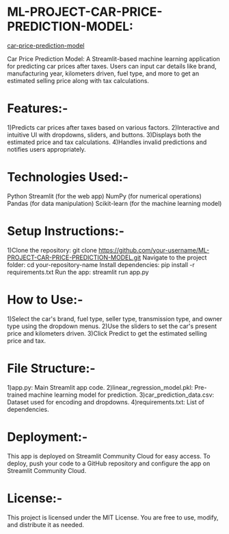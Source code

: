 # ML-PROJECT-CAR-PRICE-PREDICTION-MODEL:
[car-price-prediction-model](https://ml-project-car-price-prediction-model-tgokbxqcfprv9hb5dk3tke.streamlit.app/)

Car Price Prediction Model: A Streamlit-based machine learning application for predicting car prices after taxes. Users can input car details like brand, manufacturing year, kilometers driven, fuel type, and more to get an estimated selling price along with tax calculations.
# Features:-
1)Predicts car prices after taxes based on various factors.
2)Interactive and intuitive UI with dropdowns, sliders, and buttons.
3)Displays both the estimated price and tax calculations.
4)Handles invalid predictions and notifies users appropriately.

# Technologies Used:-
Python
Streamlit (for the web app)
NumPy (for numerical operations)
Pandas (for data manipulation)
Scikit-learn (for the machine learning model)

# Setup Instructions:-
1)Clone the repository: git clone https://github.com/your-username/ML-PROJECT-CAR-PRICE-PREDICTION-MODEL.git
Navigate to the project folder: cd your-repository-name
Install dependencies: pip install -r requirements.txt
Run the app: streamlit run app.py

# How to Use:-
1)Select the car's brand, fuel type, seller type, transmission type, and owner type using the dropdown menus.
2)Use the sliders to set the car's present price and kilometers driven.
3)Click Predict to get the estimated selling price and tax.

# File Structure:-
1)app.py: Main Streamlit app code.
2)linear_regression_model.pkl: Pre-trained machine learning model for prediction.
3)car_prediction_data.csv: Dataset used for encoding and dropdowns.
4)requirements.txt: List of dependencies.

# Deployment:-
This app is deployed on Streamlit Community Cloud for easy access. To deploy, push your code to a GitHub repository and configure the app on Streamlit Community Cloud.

# License:-
This project is licensed under the MIT License. You are free to use, modify, and distribute it as needed.

